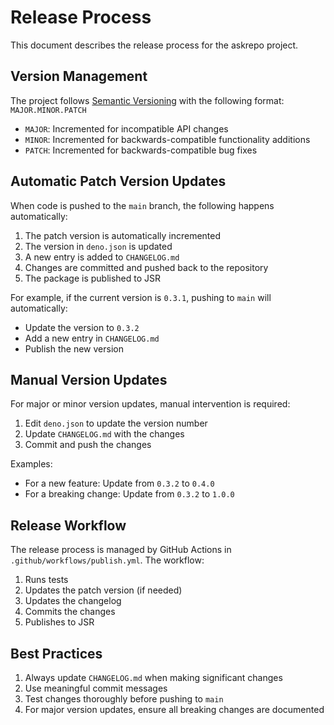 # Release Process

This document describes the release process for the askrepo project.

## Version Management

The project follows [Semantic Versioning](https://semver.org/) with the
following format: `MAJOR.MINOR.PATCH`

- `MAJOR`: Incremented for incompatible API changes
- `MINOR`: Incremented for backwards-compatible functionality additions
- `PATCH`: Incremented for backwards-compatible bug fixes

## Automatic Patch Version Updates

When code is pushed to the `main` branch, the following happens automatically:

1. The patch version is automatically incremented
2. The version in `deno.json` is updated
3. A new entry is added to `CHANGELOG.md`
4. Changes are committed and pushed back to the repository
5. The package is published to JSR

For example, if the current version is `0.3.1`, pushing to `main` will
automatically:

- Update the version to `0.3.2`
- Add a new entry in `CHANGELOG.md`
- Publish the new version

## Manual Version Updates

For major or minor version updates, manual intervention is required:

1. Edit `deno.json` to update the version number
2. Update `CHANGELOG.md` with the changes
3. Commit and push the changes

Examples:

- For a new feature: Update from `0.3.2` to `0.4.0`
- For a breaking change: Update from `0.3.2` to `1.0.0`

## Release Workflow

The release process is managed by GitHub Actions in
`.github/workflows/publish.yml`. The workflow:

1. Runs tests
2. Updates the patch version (if needed)
3. Updates the changelog
4. Commits the changes
5. Publishes to JSR

## Best Practices

1. Always update `CHANGELOG.md` when making significant changes
2. Use meaningful commit messages
3. Test changes thoroughly before pushing to `main`
4. For major version updates, ensure all breaking changes are documented
